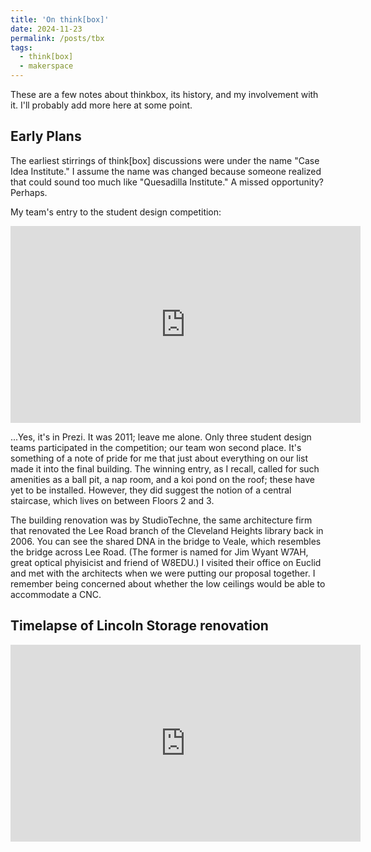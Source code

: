 ```yaml
---
title: 'On think[box]'
date: 2024-11-23
permalink: /posts/tbx
tags:
  - think[box]
  - makerspace
---
```


These are a few notes about thinkbox, its history, and my involvement with it. I'll probably add more here at some point. 


## Early Plans
The earliest stirrings of think[box] discussions were under the name "Case Idea Institute." I assume the name was changed because someone realized that could sound too much like "Quesadilla Institute." A missed opportunity? Perhaps.

My team's entry to the student design competition:
<iframe src="https://prezi.com/p/embed/XxEijrIglq4m7oA57s7x/" id="iframe_container" frameborder="0" webkitallowfullscreen="" mozallowfullscreen="" allowfullscreen="" allow="autoplay; fullscreen" height="315" width="560"></iframe>

...Yes, it's in Prezi. It was 2011; leave me alone. Only three student design teams participated in the competition; our team won second place. It's something of a note of pride for me that just about everything on our list made it into the final building. The winning entry, as I recall, called for such amenities as a ball pit, a nap room, and a koi pond on the roof; these have yet to be installed. However, they did suggest the notion of a central staircase, which lives on between Floors 2 and 3.

The building renovation was by StudioTechne, the same architecture firm that renovated the Lee Road branch of the Cleveland Heights library back in 2006. You can see the shared DNA in the bridge to Veale, which resembles the bridge across Lee Road. (The former is named for Jim Wyant W7AH, great optical phyisicist and friend of W8EDU.) I visited their office on Euclid and met with the architects when we were putting our proposal together. I remember being concerned about whether the low ceilings would be able to accommodate a CNC. 


## Timelapse of Lincoln Storage renovation
<iframe width="560" height="315" src="https://www.youtube.com/embed/OuFfpoC-brM?si=EkJ8A6iLjAW_1Ygy" title="YouTube video player" frameborder="0" allow="accelerometer; autoplay; clipboard-write; encrypted-media; gyroscope; picture-in-picture; web-share" referrerpolicy="strict-origin-when-cross-origin" allowfullscreen></iframe>


